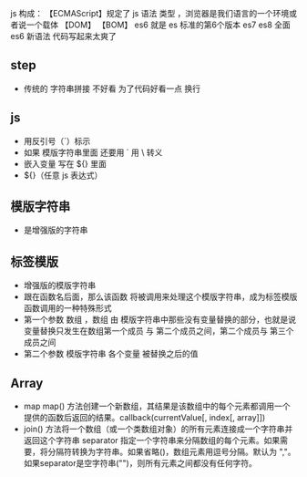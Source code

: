 js 构成：
【ECMAScript】规定了 js 语法 类型 ，浏览器是我们语言的一个环境或者说一个载体
【DOM】
【BOM】
es6 就是 es 标准的第6个版本 es7 es8
全面 es6 新语法 代码写起来太爽了

## step
- 传统的 字符串拼接 不好看 为了代码好看一点 换行


  
## js
- 用反引号（`）标示
- 如果 模版字符串里面 还要用 ` 用 \ 转义
- 嵌入变量 写在 ${} 里面
- ${}（任意 js 表达式）
  
## 模版字符串
- 是增强版的字符串
  
## 标签模版
- 增强版的模版字符串
- 跟在函数名后面，那么该函数 将被调用来处理这个模版字符串，成为标签模版 函数调用的一种特殊形式
- 第一个参数 数组 ，数组 由 模版字符串中那些没有变量替换的部分，也就是说 变量替换只发生在数组第一个成员 与 第二个成员之间，第二个成员与 第三个成员之间
- 第二个参数 模版字符串 各个变量 被替换之后的值

## Array
- map map() 方法创建一个新数组，其结果是该数组中的每个元素都调用一个提供的函数后返回的结果。callback(currentValue[, index[, array]])
- join() 方法将一个数组（或一个类数组对象）的所有元素连接成一个字符串并返回这个字符串 separator
指定一个字符串来分隔数组的每个元素。如果需要，将分隔符转换为字符串。如果省略()，数组元素用逗号分隔。默认为 ","。如果separator是空字符串("")，则所有元素之间都没有任何字符。